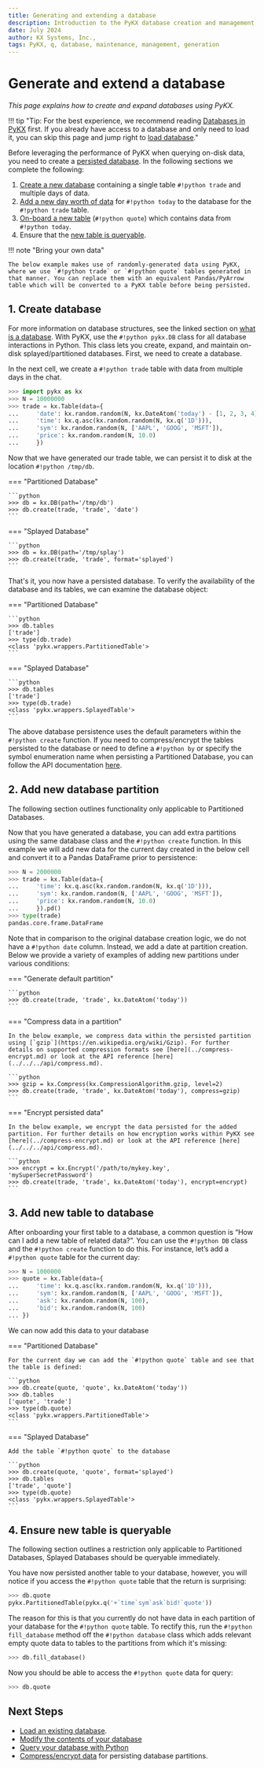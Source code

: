```yaml
---
title: Generating and extending a database
description: Introduction to the PyKX database creation and management functionality 
date: July 2024
author: KX Systems, Inc.,
tags: PyKX, q, database, maintenance, management, generation
---
```



# Generate and extend a database

_This page explains how to create and expand databases using PyKX._

!!! tip "Tip: For the best experience, we recommend reading [Databases in PyKX](index.md) first. If you already have access to a database and only need to load it, you can skip this page and jump right to [load database](db_loading.md)."

Before leveraging the performance of PyKX when querying on-disk data, you need to create a [persisted database](../../../extras/glossary.md#persisted-database). In the following sections we complete the following:

1. [Create a new database](#1-create-database) containing a single table `#!python trade` and multiple days of data.
1. [Add a new day worth of data](#2-add-new-database-partition) for `#!python today` to the database for the `#!python trade` table.
1. [On-board a new table](#3-add-new-table-to-database) (`#!python quote`) which contains data from `#!python today`.
1. Ensure that the [new table is queryable](#4-ensure-new-table-is-queryable).

!!! note "Bring your own data"

	The below example makes use of randomly-generated data using PyKX, where we use `#!python trade` or `#!python quote` tables generated in that manner. You can replace them with an equivalent Pandas/PyArrow table which will be converted to a PyKX table before being persisted.

## 1. Create database

For more information on database structures, see the linked section on [what is a database](index.md#whats-a-pykx-database). With PyKX, use the `#!python pykx.DB` class for all database interactions in Python. This class lets you create, expand, and maintain on-disk splayed/partitioned databases. First, we need to create a database.

In the next cell, we create a `#!python trade` table with data from multiple days in the chat.

```python
>>> import pykx as kx
>>> N = 10000000
>>> trade = kx.Table(data={
...     'date': kx.random.random(N, kx.DateAtom('today') - [1, 2, 3, 4]),
...     'time': kx.q.asc(kx.random.random(N, kx.q('1D'))),
...     'sym': kx.random.random(N, ['AAPL', 'GOOG', 'MSFT']),
...     'price': kx.random.random(N, 10.0)
...     })
```

Now that we have generated our trade table, we can persist it to disk at the location `#!python /tmp/db`.

=== "Partitioned Database"

	```python
	>>> db = kx.DB(path='/tmp/db')
	>>> db.create(trade, 'trade', 'date')
	```

=== "Splayed Database"

	```python
	>>> db = kx.DB(path='/tmp/splay')
	>>> db.create(trade, 'trade', format='splayed')
	```

That's it, you now have a persisted database. To verify the availability of the database and its tables, we can examine the database object:

=== "Partitioned Database"

	```python
	>>> db.tables
	['trade']
	>>> type(db.trade)
	<class 'pykx.wrappers.PartitionedTable'>
	```

=== "Splayed Database"

	```python
	>>> db.tables
	['trade']
	>>> type(db.trade)
	<class 'pykx.wrappers.SplayedTable'>
	```

The above database persistence uses the default parameters within the `#!python create` function. If you need to compress/encrypt the tables persisted to the database or need to define a `#!python by` or specify the symbol enumeration name when persisting a Partitioned Database, you can follow the API documentation [here](../../../api/db.md#pykx.db.DB.create).

## 2. Add new database partition

The following section outlines functionality only applicable to Partitioned Databases.

Now that you have generated a database, you can add extra partitions using the same database class and the `#!python create` function. In this example we will add new data for the current day created in the below cell and convert it to a Pandas DataFrame prior to persistence:

```python
>>> N = 2000000
>>> trade = kx.Table(data={
...     'time': kx.q.asc(kx.random.random(N, kx.q('1D'))),
...     'sym': kx.random.random(N, ['AAPL', 'GOOG', 'MSFT']),
...     'price': kx.random.random(N, 10.0)
...     }).pd()
>>> type(trade)
pandas.core.frame.DataFrame
```

Note that in comparison to the original database creation logic, we do not have a `#!python date` column. Instead, we add a date at partition creation. Below we provide a variety of examples of adding new partitions under various conditions:

=== "Generate default partition"

	```python
	>>> db.create(trade, 'trade', kx.DateAtom('today'))
	```

=== "Compress data in a partition"

	In the below example, we compress data within the persisted partition using [`gzip`](https://en.wikipedia.org/wiki/Gzip). For further details on supported compression formats see [here](../compress-encrypt.md) or look at the API reference [here](../../../api/compress.md).

	```python
	>>> gzip = kx.Compress(kx.CompressionAlgorithm.gzip, level=2)
	>>> db.create(trade, 'trade', kx.DateAtom('today'), compress=gzip)
	```

=== "Encrypt persisted data"

	In the below example, we encrypt the data persisted for the added partition. For further details on how encryption works within PyKX see [here](../compress-encrypt.md) or look at the API reference [here](../../../api/compress.md).

	```python
	>>> encrypt = kx.Encrypt('/path/to/mykey.key', 'mySuperSecretPassword')
	>>> db.create(trade, 'trade', kx.DateAtom('today'), encrypt=encrypt)
	```

## 3. Add new table to database

After onboarding your first table to a database, a common question is “How can I add a new table of related data?”. You can use the `#!python DB` class and the `#!python create` function to do this. For instance, let’s add a `#!python quote` table for the current day:

```python
>>> N = 1000000
>>> quote = kx.Table(data={
...     'time': kx.q.asc(kx.random.random(N, kx.q('1D'))),
...     'sym': kx.random.random(N, ['AAPL', 'GOOG', 'MSFT']),
...     'ask': kx.random.random(N, 100),
...     'bid': kx.random.random(N, 100)
... })
```

We can now add this data to your database

=== "Partitioned Database"

	For the current day we can add the `#!python quote` table and see that the table is defined:

	```python
	>>> db.create(quote, 'quote', kx.DateAtom('today'))
	>>> db.tables
	['quote', 'trade']
	>>> type(db.quote)
	<class 'pykx.wrappers.PartitionedTable'>
	```

=== "Splayed Database"

	Add the table `#!python quote` to the database

	```python
	>>> db.create(quote, 'quote', format='splayed')
	>>> db.tables
	['trade', 'quote']
	>>> type(db.quote)
	<class 'pykx.wrappers.SplayedTable'>
	```

## 4. Ensure new table is queryable

The following section outlines a restriction only applicable to Partitioned Databases, Splayed Databases should be queryable immediately.

You have now persisted another table to your database, however, you will notice if you access the `#!python quote` table that the return is surprising:

```python
>>> db.quote
pykx.PartitionedTable(pykx.q('+`time`sym`ask`bid!`quote'))
```

The reason for this is that you currently do not have data in each partition of your database for the `#!python quote` table. To rectify this, run the `#!python fill_database` method off the `#!python database` class which adds relevant empty quote data to tables to the partitions from which it's missing:

```python
>>> db.fill_database()
```

Now you should be able to access the `#!python quote` data for query:

```python
>>> db.quote
```

## Next Steps

- [Load an existing database](db_loading.md).
- [Modify the contents of your database](db_mgmt.md)
- [Query your database with Python](../../fundamentals/query/pyquery.md)
- [Compress/encrypt data](../compress-encrypt.md#persisting-database-partitions-with-various-configurations) for persisting database partitions.
